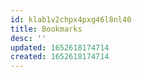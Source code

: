 ```yaml
---
id: klab1v2chpx4pxg46l8nl40
title: Bookmarks
desc: ''
updated: 1652618174714
created: 1652618174714
---
```


